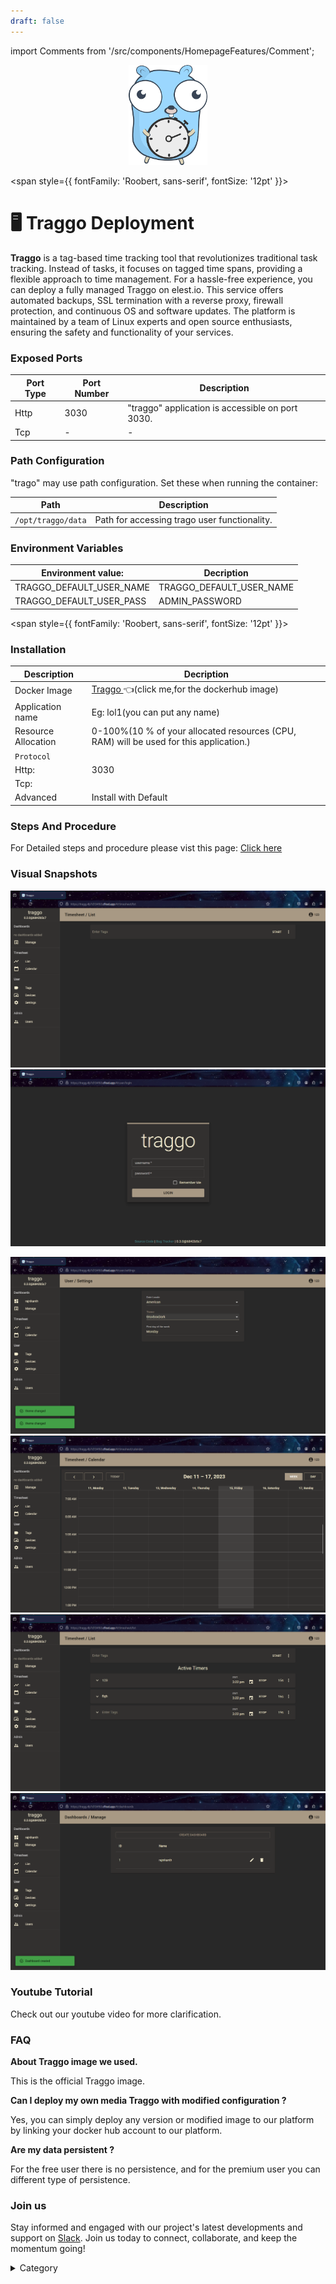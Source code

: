 ```yaml
---
draft: false
---
```

import Comments from '/src/components/HomepageFeatures/Comment';

<p align="center">
  <img src="/img/ccs.png" alt="Alt Text" width="25%"/>
</p> 


<span style={{ fontFamily: 'Roobert, sans-serif', fontSize: '12pt' }}>

# 🖥️ Traggo Deployment

**Traggo** is a tag-based time tracking tool that revolutionizes traditional task tracking. Instead of tasks, it focuses on tagged time spans, providing a flexible approach to time management. For a hassle-free experience, you can deploy a fully managed Traggo on elest.io. This service offers automated backups, SSL termination with a reverse proxy, firewall protection, and continuous OS and software updates. The platform is maintained by a team of Linux experts and open source enthusiasts, ensuring the safety and functionality of your services.


### Exposed Ports

| Port Type | Port Number | Description                                      |
| --------- | ----------- | ------------------------------------------------ |
| Http      | 3030        | "traggo" application is accessible on port 3030. |
| Tcp       | -           | -             |

### Path Configuration

"trago" may use path configuration. Set these when running the container:

| Path                         | Description                                       |
| ---------------------------- | ------------------------------------------------- |
| `/opt/traggo/data`              | Path for accessing trago user functionality.  |


### Environment Variables


|   **Environment value:**          | Decription                                                                                                               | 
| --------------------- | ------                                                                                                                   | 
|  TRAGGO_DEFAULT_USER_NAME    |  TRAGGO_DEFAULT_USER_NAME                         |
|       TRAGGO_DEFAULT_USER_PASS                            |            ADMIN_PASSWORD                         |
</span>


<span style={{ fontFamily: 'Roobert, sans-serif', fontSize: '12pt' }}>

### Installation
                                                                                                 

|  Description          | Decription                                                                                                               | 
| --------------------- | ------                                                                                                                   | 
| Docker Image          |   [Traggo ](https://hub.docker.com/r/elestio/traggo) 👈(click me,for the dockerhub image)                                   |
| Application name      |  Eg: lol1(you can put any name)                                                                                        | 
| Resource Allocation   |  0-100%(10 % of your allocated resources (CPU, RAM) will be used for this application.)                                  | 
| `Protocol`            |                                                                                                                          | 
|  Http:                |     3030                                                                                                                  |
|  Tcp:                 |                                                                                                                           | 
|    Advanced           |    Install with Default                                                                                                  |

### Steps And Procedure

For Detailed steps and procedure please vist this page: [Click here](https://techscaleinfinite.github.io/introduction/cloud-float/Steps%20and%20procedure)





### Visual Snapshots

![Alt Text](/img/r43.png)
![Alt Text](/img/r444.png)

![Alt Text](/img/r544.png)
![Alt Text](/img/r555.png)
![Alt Text](/img/r4443.png)
![Alt Text](/img/r5554.png)


### Youtube Tutorial&#x20;

Check out our youtube video for more clarification.

### FAQ

**About Traggo  image we used.**

This is the official Traggo   image.

**Can I deploy my own media Traggo  with modified configuration ?**

Yes, you can simply deploy any version or modified image to our platform by linking your docker hub account to our platform.

**Are my data persistent ?**

For the free user there is no persistence, and for the premium user you can different type of persistence.

### Join us

Stay informed and engaged with our project's latest developments and support on [Slack](https://app.slack.com/client/T04QS32JX6E/C04QKEWE146). Join us today to connect, collaborate, and keep the momentum going!&#x20;

<details>

<summary>Category</summary>

Kubernetes, cloud computing, DevOps, cloud services, hosting platform, container orchestration, cloud infrastructure, cloud deployment, cloud management, cloud technology, cloud solutions, crypto, monry

</details>

</span>

<Comments />